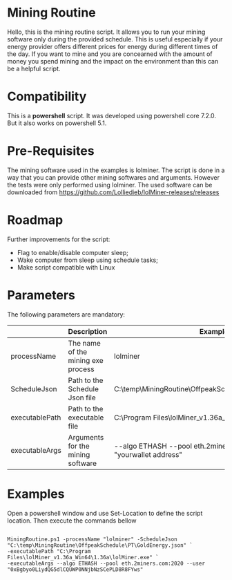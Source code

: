 # Mining Routine
Hello, this is the mining routine script. It allows you to run your mining software only during the provided schedule. This is useful especially if your energy provider offers different prices for energy during different times of the day. If you want to mine and you are concearned with the amount of money you spend mining and the impact on the environment than this can be a helpful script.


# Compatibility
This is a **powershell** script. It was developed using powershell core 7.2.0. But it also works on powershell 5.1.

# Pre-Requisites

The mining software used in the examples is lolminer. The script is done in a way that you can provide other mining softwares and arguments. However the tests were only performed using lolminer.
The used software can be downloaded from https://github.com/Lolliedieb/lolMiner-releases/releases

# Roadmap

Further improvements for the script:

 - Flag to enable/disable computer sleep;
 -  Wake computer from sleep using  schedule tasks;
 - Make script compatible with Linux

# Parameters
The following parameters are mandatory:

|                |Description                         |Example                                                                |
|----------------|----------------------------------- |-----------------------------------------------------------------------| 
|processName     | The name of the mining exe process |lolminer                                                               |
|ScheduleJson    | Path to the Schedule Json file     | C:\temp\MiningRoutine\OffpeakSchedule\PT\GoldEnergy.json              |
|executablePath  | Path to the executable file        | C:\Program Files\lolMiner_v1.36a_Win64\1.36a\lolMiner.exe             |
|executableArgs  | Arguments for the mining software  | --algo ETHASH --pool eth.2miners.com:2020 --user "yourwallet address" |


# Examples

Open a powershell window and use Set-Location to define the script location.
Then execute the commands bellow
```

MiningRoutine.ps1 -processName "lolminer" -ScheduleJson "C:\temp\MiningRoutine\OffpeakSchedule\PT\GoldEnergy.json" `
-executablePath "C:\Program Files\lolMiner_v1.36a_Win64\1.36a\lolMiner.exe" `
-executableArgs --algo ETHASH --pool eth.2miners.com:2020 --user "0xBgbyo0LiydQG5dlCQUWP0NNjbNzSCePLD8R8FYws"

```